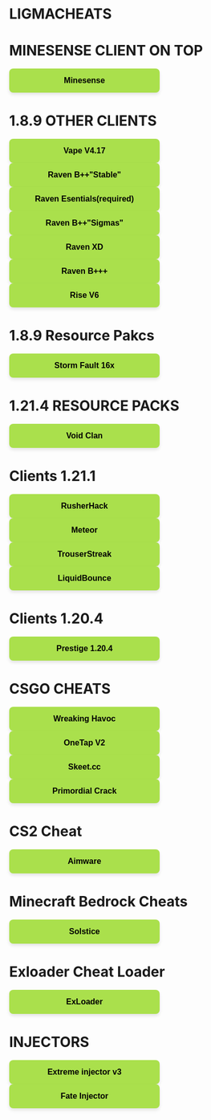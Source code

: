 # LIGMACHEATS

# MINESENSE CLIENT ON TOP
<a href="https://cold1.gofile.io/download/web/e8132aac-fc7a-4eeb-828e-01d8201cf7a7/Exhibition-Fixed.zip" target="_blank" style="text-decoration: none;">
  <button style="
    width: 300px;
    padding: 15px 20px;
    font-size: 16px;
    font-weight: bold;
    color: #000;
    background-color: #aae04c;
    border: none;
    border-radius: 8px;
    box-shadow: 0 4px 6px rgba(0, 0, 0, 0.1);
    cursor: pointer;
    transition: all 0.3s ease;
  " onmouseover="
    this.style.backgroundColor='#98cb3f';
    this.style.boxShadow='0 0 0 3px #555';
  " onmouseout="
    this.style.backgroundColor='#aae04c';
    this.style.boxShadow='0 4px 6px rgba(0, 0, 0, 0.1)';
  ">
    Minesense
  </button>
</a>


# 1.8.9 OTHER CLIENTS

<a href="https://cold-na-phx-7.gofile.io/download/web/90090c63-91f4-4806-94a4-2470001ff556/vape%20v4.17.dll" target="_blank" style="text-decoration: none;">
  <button style="
    width: 300px;
    padding: 15px 20px;
    font-size: 16px;
    font-weight: bold;
    color: #000;
    background-color: #aae04c;
    border: none;
    border-radius: 8px;
    box-shadow: 0 4px 6px rgba(0, 0, 0, 0.1);
    cursor: pointer;
    transition: all 0.3s ease;
  " onmouseover="
    this.style.backgroundColor='#98cb3f';
    this.style.boxShadow='0 0 0 3px #555';
  " onmouseout="
    this.style.backgroundColor='#aae04c';
    this.style.boxShadow='0 4px 6px rgba(0, 0, 0, 0.1)';
  ">
    Vape V4.17
  </button>
</a>


<a href="https://cold-eu-agl-1.gofile.io/download/web/a640ea9e-de17-485e-a780-8d677a03f0c2/%5B1.8.9%5D%20BetterKeystrokes%20V-1.2(1).jar" target="_blank" style="text-decoration: none;">
  <button style="
    width: 300px;
    padding: 15px 20px;
    font-size: 16px;
    font-weight: bold;
    color: #000;
    background-color: #aae04c;
    border: none;
    border-radius: 8px;
    box-shadow: 0 4px 6px rgba(0, 0, 0, 0.1);
    cursor: pointer;
    transition: all 0.3s ease;
  " onmouseover="
    this.style.backgroundColor='#98cb3f';
    this.style.boxShadow='0 0 0 3px #555';
  " onmouseout="
    this.style.backgroundColor='#aae04c';
    this.style.boxShadow='0 4px 6px rgba(0, 0, 0, 0.1)';
  ">
    Raven B++"Stable"
  </button>
</a>

<a href="https://cold2.gofile.io/download/web/86b2628b-3a79-445a-9213-5bfc1b1f08c2/Essential-forge_1-8-9(required).jar" target="_blank" style="text-decoration: none;">
  <button style="
    width: 300px;
    padding: 15px 20px;
    font-size: 16px;
    font-weight: bold;
    color: #000;
    background-color: #aae04c;
    border: none;
    border-radius: 8px;
    box-shadow: 0 4px 6px rgba(0, 0, 0, 0.1);
    cursor: pointer;
    transition: all 0.3s ease;
  " onmouseover="
    this.style.backgroundColor='#98cb3f';
    this.style.boxShadow='0 0 0 3px #555';
  " onmouseout="
    this.style.backgroundColor='#aae04c';
    this.style.boxShadow='0 4px 6px rgba(0, 0, 0, 0.1)';
  ">
    Raven Esentials(required)
  </button>
</a>

<a href="https://cold1.gofile.io/download/web/e50bb90b-7ba4-4f59-98ca-614647a0823a/%5B1.8.9%5D%20BetterKeystrokes%20V-1.2.jar" target="_blank" style="text-decoration: none;">
  <button style="
    width: 300px;
    padding: 15px 20px;
    font-size: 16px;
    font-weight: bold;
    color: #000;
    background-color: #aae04c;
    border: none;
    border-radius: 8px;
    box-shadow: 0 4px 6px rgba(0, 0, 0, 0.1);
    cursor: pointer;
    transition: all 0.3s ease;
  " onmouseover="
    this.style.backgroundColor='#98cb3f';
    this.style.boxShadow='0 0 0 3px #555';
  " onmouseout="
    this.style.backgroundColor='#aae04c';
    this.style.boxShadow='0 4px 6px rgba(0, 0, 0, 0.1)';
  ">
    Raven B++"Sigmas"
  </button>

<a href="https://cold5.gofile.io/download/web/dd612847-4ba8-4ab7-a5e1-ac027977c6ee/raven-XD.jar" target="_blank" style="text-decoration: none;">
  <button style="
    width: 300px;
    padding: 15px 20px;
    font-size: 16px;
    font-weight: bold;
    color: #000;
    background-color: #aae04c;
    border: none;
    border-radius: 8px;
    box-shadow: 0 4px 6px rgba(0, 0, 0, 0.1);
    cursor: pointer;
    transition: all 0.3s ease;
  " onmouseover="
    this.style.backgroundColor='#98cb3f';
    this.style.boxShadow='0 0 0 3px #555';
  " onmouseout="
    this.style.backgroundColor='#aae04c';
    this.style.boxShadow='0 4px 6px rgba(0, 0, 0, 0.1)';
  ">
    Raven XD
  </button>
</a>

<a href="https://cold-eu-agl-1.gofile.io/download/web/b95526bd-3c79-472e-9111-2228430dd4f7/Raven%20B%2B%2B%2B.jar" target="_blank" style="text-decoration: none;">
  <button style="
    width: 300px;
    padding: 15px 20px;
    font-size: 16px;
    font-weight: bold;
    color: #000;
    background-color: #aae04c;
    border: none;
    border-radius: 8px;
    box-shadow: 0 4px 6px rgba(0, 0, 0, 0.1);
    cursor: pointer;
    transition: all 0.3s ease;
  " onmouseover="
    this.style.backgroundColor='#98cb3f';
    this.style.boxShadow='0 0 0 3px #555';
  " onmouseout="
    this.style.backgroundColor='#aae04c';
    this.style.boxShadow='0 4px 6px rgba(0, 0, 0, 0.1)';
  ">
    Raven B+++
  </button>
</a>

<a href="https://store5.gofile.io/download/web/b86e5ca6-77e3-46fd-a749-04d23dcdf165/Rise%20v6%20New.zip" target="_blank" style="text-decoration: none;">
  <button style="
    width: 300px;
    padding: 15px 20px;
    font-size: 16px;
    font-weight: bold;
    color: #000;
    background-color: #aae04c;
    border: none;
    border-radius: 8px;
    box-shadow: 0 4px 6px rgba(0, 0, 0, 0.1);
    cursor: pointer;
    transition: all 0.3s ease;
  " onmouseover="
    this.style.backgroundColor='#98cb3f';
    this.style.boxShadow='0 0 0 3px #555';
  " onmouseout="
    this.style.backgroundColor='#aae04c';
    this.style.boxShadow='0 4px 6px rgba(0, 0, 0, 0.1)';
  ">
    Rise V6
  </button>
</a>

# 1.8.9 Resource Pakcs

<a href="https://cold8.gofile.io/download/web/f9a298c4-798d-4101-8c9a-53e44c4f3908/%C2%A73StormFault%20%C2%A77%5B%C2%A7f16x%C2%A77%5D%20%C2%A78.zip" target="_blank" style="text-decoration: none;">
  <button style="
    width: 300px;
    padding: 15px 20px;
    font-size: 16px;
    font-weight: bold;
    color: #000;
    background-color: #aae04c;
    border: none;
    border-radius: 8px;
    box-shadow: 0 4px 6px rgba(0, 0, 0, 0.1);
    cursor: pointer;
    transition: all 0.3s ease;
  " onmouseover="
    this.style.backgroundColor='#98cb3f';
    this.style.boxShadow='0 0 0 3px #555';
  " onmouseout="
    this.style.backgroundColor='#aae04c';
    this.style.boxShadow='0 4px 6px rgba(0, 0, 0, 0.1)';
  ">
    Storm Fault 16x
  </button>
</a>

# 1.21.4 RESOURCE PACKS


<a href="https://store5.gofile.io/download/web/8da44c57-40fa-4f42-9688-ab619a900a3b/Dissolve.zip" target="_blank" style="text-decoration: none;">
  <button style="
    width: 300px;
    padding: 15px 20px;
    font-size: 16px;
    font-weight: bold;
    color: #000;
    background-color: #aae04c;
    border: none;
    border-radius: 8px;
    box-shadow: 0 4px 6px rgba(0, 0, 0, 0.1);
    cursor: pointer;
    transition: all 0.3s ease;
  " onmouseover="
    this.style.backgroundColor='#98cb3f';
    this.style.boxShadow='0 0 0 3px #555';
  " onmouseout="
    this.style.backgroundColor='#aae04c';
    this.style.boxShadow='0 4px 6px rgba(0, 0, 0, 0.1)';
  ">
   Void Clan 
 </button>
</a>

# Clients 1.21.1 

<a href="https://store-eu-par-2.gofile.io/download/web/af2476f3-5d71-4362-98c8-cb07e7f55c1e/rushercrack-2.0.jar" target="_blank" style="text-decoration: none;">
  <button style="
    width: 300px;
    padding: 15px 20px;
    font-size: 16px;
    font-weight: bold;
    color: #000;
    background-color: #aae04c;
    border: none;
    border-radius: 8px;
    box-shadow: 0 4px 6px rgba(0, 0, 0, 0.1);
    cursor: pointer;
    transition: all 0.3s ease;
  " onmouseover="
    this.style.backgroundColor='#98cb3f';
    this.style.boxShadow='0 0 0 3px #555';
  " onmouseout="
    this.style.backgroundColor='#aae04c';
    this.style.boxShadow='0 4px 6px rgba(0, 0, 0, 0.1)';
  ">
    RusherHack
  </button>
</a>

<a href="https://store5.gofile.io/download/web/aed60e81-29e2-4fe5-989e-ccc1e769d81e/meteor-client-0.5.8(1).jar" target="_blank" style="text-decoration: none;">
  <button style="
    width: 300px;
    padding: 15px 20px;
    font-size: 16px;
    font-weight: bold;
    color: #000;
    background-color: #aae04c;
    border: none;
    border-radius: 8px;
    box-shadow: 0 4px 6px rgba(0, 0, 0, 0.1);
    cursor: pointer;
    transition: all 0.3s ease;
  " onmouseover="
    this.style.backgroundColor='#98cb3f';
    this.style.boxShadow='0 0 0 3px #555';
  " onmouseout="
    this.style.backgroundColor='#aae04c';
    this.style.boxShadow='0 4px 6px rgba(0, 0, 0, 0.1)';
  ">
    Meteor
  </button>
</a>

<a href="https://store-eu-par-2.gofile.io/download/web/e1cd444b-972f-4582-b97a-9bca9947c054/2trouser-streak-1.3.9-1.21.1.jar" target="_blank" style="text-decoration: none;">
  <button style="
    width: 300px;
    padding: 15px 20px;
    font-size: 16px;
    font-weight: bold;
    color: #000;
    background-color: #aae04c;
    border: none;
    border-radius: 8px;
    box-shadow: 0 4px 6px rgba(0, 0, 0, 0.1);
    cursor: pointer;
    transition: all 0.3s ease;
  " onmouseover="
    this.style.backgroundColor='#98cb3f';
    this.style.boxShadow='0 0 0 3px #555';
  " onmouseout="
    this.style.backgroundColor='#aae04c';
    this.style.boxShadow='0 4px 6px rgba(0, 0, 0, 0.1)';
  ">
    TrouserStreak
  </button>
</a>

<a href="https://store7.gofile.io/download/web/93fcce47-33cd-42e0-a3ad-9756826e2a6a/LiquidLauncher_0.5.0_x64_en-US.msi" target="_blank" style="text-decoration: none;">
  <button style="
    width: 300px;
    padding: 15px 20px;
    font-size: 16px;
    font-weight: bold;
    color: #000;
    background-color: #aae04c;
    border: none;
    border-radius: 8px;
    box-shadow: 0 4px 6px rgba(0, 0, 0, 0.1);
    cursor: pointer;
    transition: all 0.3s ease;
  " onmouseover="
    this.style.backgroundColor='#98cb3f';
    this.style.boxShadow='0 0 0 3px #555';
  " onmouseout="
    this.style.backgroundColor='#aae04c';
    this.style.boxShadow='0 4px 6px rgba(0, 0, 0, 0.1)';
  ">
    LiquidBounce
  </button>
</a>

# Clients 1.20.4

<a href="https://cold1.gofile.io/download/web/90e7c691-c354-4ada-845d-8b4883e0c185/Prestige%20%2B%20Libs%20hackvshack.net.zip" target="_blank" style="text-decoration: none;">
  <button style="
    width: 300px;
    padding: 15px 20px;
    font-size: 16px;
    font-weight: bold;
    color: #000;
    background-color: #aae04c;
    border: none;
    border-radius: 8px;
    box-shadow: 0 4px 6px rgba(0, 0, 0, 0.1);
    cursor: pointer;
    transition: all 0.3s ease;
  " onmouseover="
    this.style.backgroundColor='#98cb3f';
    this.style.boxShadow='0 0 0 3px #555';
  " onmouseout="
    this.style.backgroundColor='#aae04c';
    this.style.boxShadow='0 4px 6px rgba(0, 0, 0, 0.1)';
  ">
    Prestige 1.20.4
  </button>
</a>

# CSGO CHEATS
<a href="https://store5.gofile.io/download/web/993bad90-a0f5-46a7-8d8c-1a233c95ce56/wreakhavoc_online.dll" target="_blank" style="text-decoration: none;">
  <button style="
    width: 300px;
    padding: 15px 20px;
    font-size: 16px;
    font-weight: bold;
    color: #000;
    background-color: #aae04c;
    border: none;
    border-radius: 8px;
    box-shadow: 0 4px 6px rgba(0, 0, 0, 0.1);
    cursor: pointer;
    transition: all 0.3s ease;
  " onmouseover="
    this.style.backgroundColor='#98cb3f';
    this.style.boxShadow='0 0 0 3px #555';
  " onmouseout="
    this.style.backgroundColor='#aae04c';
    this.style.boxShadow='0 4px 6px rgba(0, 0, 0, 0.1)';
  ">
    Wreaking Havoc
  </button>
</a>


<a href="https://store8.gofile.io/download/web/a0fe4601-2668-4d13-99f4-a03e0a36e898/otc%20csgo(1).dll" target="_blank" style="text-decoration: none;">
  <button style="
    width: 300px;
    padding: 15px 20px;
    font-size: 16px;
    font-weight: bold;
    color: #000;
    background-color: #aae04c;
    border: none;
    border-radius: 8px;
    box-shadow: 0 4px 6px rgba(0, 0, 0, 0.1);
    cursor: pointer;
    transition: all 0.3s ease;
  " onmouseover="
    this.style.backgroundColor='#98cb3f';
    this.style.boxShadow='0 0 0 3px #555';
  " onmouseout="
    this.style.backgroundColor='#aae04c';
    this.style.boxShadow='0 4px 6px rgba(0, 0, 0, 0.1)';
  ">
    OneTap V2
  </button>
</a>

<a href="https://cold5.gofile.io/download/web/a12c28f8-0001-4a67-a60f-c940247709e9/skeet.rar" target="_blank" style="text-decoration: none;">
  <button style="
    width: 300px;
    padding: 15px 20px;
    font-size: 16px;
    font-weight: bold;
    color: #000;
    background-color: #aae04c;
    border: none;
    border-radius: 8px;
    box-shadow: 0 4px 6px rgba(0, 0, 0, 0.1);
    cursor: pointer;
    transition: all 0.3s ease;
  " onmouseover="
    this.style.backgroundColor='#98cb3f';
    this.style.boxShadow='0 0 0 3px #555';
  " onmouseout="
    this.style.backgroundColor='#aae04c';
    this.style.boxShadow='0 4px 6px rgba(0, 0, 0, 0.1)';
  ">
    Skeet.cc
  </button>
</a>

 <a href="https://cold1.gofile.io/download/web/c3dab1dd-71a2-4fa6-ac65-c7d54234eed4/primordial.rar" target="_blank" style="text-decoration: none;">
  <button style="
    width: 300px;
    padding: 15px 20px;
    font-size: 16px;
    font-weight: bold;
    color: #000;
    background-color: #aae04c;
    border: none;
    border-radius: 8px;
    box-shadow: 0 4px 6px rgba(0, 0, 0, 0.1);
    cursor: pointer;
    transition: all 0.3s ease;
  " onmouseover="
    this.style.backgroundColor='#98cb3f';
    this.style.boxShadow='0 0 0 3px #555';
  " onmouseout="
    this.style.backgroundColor='#aae04c';
    this.style.boxShadow='0 4px 6px rgba(0, 0, 0, 0.1)';
  ">
    Primordial Crack
  </button>
</a>

# CS2 Cheat

<a href="https://cold4.gofile.io/download/web/973ea560-c4f7-47ae-b473-a7c79679b531/Aimware(1).zip" target="_blank" style="text-decoration: none;">
  <button style="
    width: 300px;
    padding: 15px 20px;
    font-size: 16px;
    font-weight: bold;
    color: #000;
    background-color: #aae04c;
    border: none;
    border-radius: 8px;
    box-shadow: 0 4px 6px rgba(0, 0, 0, 0.1);
    cursor: pointer;
    transition: all 0.3s ease;
  " onmouseover="
    this.style.backgroundColor='#98cb3f';
    this.style.boxShadow='0 0 0 3px #555';
  " onmouseout="
    this.style.backgroundColor='#aae04c';
    this.style.boxShadow='0 4px 6px rgba(0, 0, 0, 0.1)';
  ">
    Aimware
  </button>
</a>

# Minecraft Bedrock Cheats

<a href="https://cold5.gofile.io/download/web/a174579b-d55b-4239-acbc-cbc3476310ef/Solstice%201.21.90%2B.dll" target="_blank" style="text-decoration: none;">
  <button style="
    width: 300px;
    padding: 15px 20px;
    font-size: 16px;
    font-weight: bold;
    color: #000;
    background-color: #aae04c;
    border: none;
    border-radius: 8px;
    box-shadow: 0 4px 6px rgba(0, 0, 0, 0.1);
    cursor: pointer;
    transition: all 0.3s ease;
  " onmouseover="
    this.style.backgroundColor='#98cb3f';
    this.style.boxShadow='0 0 0 3px #555';
  " onmouseout="
    this.style.backgroundColor='#aae04c';
    this.style.boxShadow='0 4px 6px rgba(0, 0, 0, 0.1)';
  ">
    Solstice
  </button>
</a>


# Exloader Cheat Loader

<a href="https://cold8.gofile.io/download/web/d3cb6993-9cda-4431-8162-05a3cd531851/ExLoader_Installer(1).exe" target="_blank" style="text-decoration: none;">
  <button style="
    width: 300px;
    padding: 15px 20px;
    font-size: 16px;
    font-weight: bold;
    color: #000;
    background-color: #aae04c;
    border: none;
    border-radius: 8px;
    box-shadow: 0 4px 6px rgba(0, 0, 0, 0.1);
    cursor: pointer;
    transition: all 0.3s ease;
  " onmouseover="
    this.style.backgroundColor='#98cb3f';
    this.style.boxShadow='0 0 0 3px #555';
  " onmouseout="
    this.style.backgroundColor='#aae04c';
    this.style.boxShadow='0 4px 6px rgba(0, 0, 0, 0.1)';
  ">
    ExLoader
  </button>
</a>

# INJECTORS

<a href="https://cold-na-phx-4.gofile.io/download/web/a1569f16-fb70-4fdb-a153-08caca8941eb/Extreme%20Injector%20v3.exe" target="_blank" style="text-decoration: none;">
  <button style="
    width: 300px;
    padding: 15px 20px;
    font-size: 16px;
    font-weight: bold;
    color: #000;
    background-color: #aae04c;
    border: none;
    border-radius: 8px;
    box-shadow: 0 4px 6px rgba(0, 0, 0, 0.1);
    cursor: pointer;
    transition: all 0.3s ease;
  " onmouseover="
    this.style.backgroundColor='#98cb3f';
    this.style.boxShadow='0 0 0 3px #555';
  " onmouseout="
    this.style.backgroundColor='#aae04c';
    this.style.boxShadow='0 4px 6px rgba(0, 0, 0, 0.1)';
  ">
    Extreme injector v3
  </button>
</a>

<a href="https://cold-na-phx-6.gofile.io/download/web/ab1040ef-b4ae-4ae5-b11a-2361f5de9bd3/FateInjector.exe" target="_blank" style="text-decoration: none;">
  <button style="
    width: 300px;
    padding: 15px 20px;
    font-size: 16px;
    font-weight: bold;
    color: #000;
    background-color: #aae04c;
    border: none;
    border-radius: 8px;
    box-shadow: 0 4px 6px rgba(0, 0, 0, 0.1);
    cursor: pointer;
    transition: all 0.3s ease;
  " onmouseover="
    this.style.backgroundColor='#98cb3f';
    this.style.boxShadow='0 0 0 3px #555';
  " onmouseout="
    this.style.backgroundColor='#aae04c';
    this.style.boxShadow='0 4px 6px rgba(0, 0, 0, 0.1)';
  ">
    Fate Injector
  </button>
</a>

